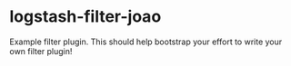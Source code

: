 # logstash-filter-joao
Example filter plugin. This should help bootstrap your effort to write your own filter plugin!
